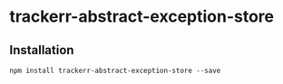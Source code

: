 # trackerr-abstract-exception-store

## Installation

```script
npm install trackerr-abstract-exception-store --save
```
